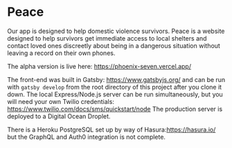 <h1>Peace</h1>

Our app is designed to help domestic violence survivors. Peace is a website designed to help survivors get immediate access to local shelters and contact loved ones discreetly about being in a dangerous situation without leaving a record on their own phones.

The alpha version is live here: https://phoenix-seven.vercel.app/

The front-end was built in Gatsby: https://www.gatsbyjs.org/ and can be run with `gatsby develop` from the root directory of this project after you clone it down.
The local Express/Node.js server can be run simultaneously, but you will need your own Twilio credentials: https://www.twilio.com/docs/sms/quickstart/node
The production server is deployed to a Digital Ocean Droplet.

There is a Heroku PostgreSQL set up by way of Hasura:https://hasura.io/ but the GraphQL and Auth0 integration is not complete.
